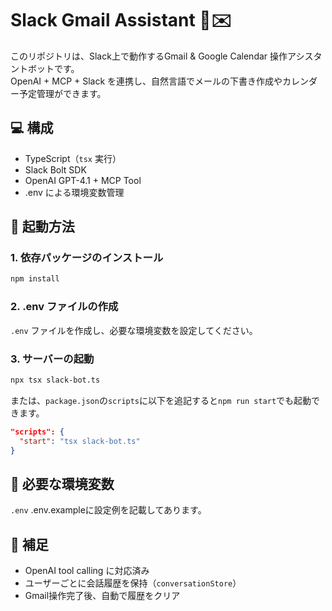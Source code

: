 # Slack Gmail Assistant 🤖✉️

このリポジトリは、Slack上で動作するGmail & Google Calendar 操作アシスタントボットです。  
OpenAI + MCP + Slack を連携し、自然言語でメールの下書き作成やカレンダー予定管理ができます。

## 💻 構成

- TypeScript（`tsx` 実行）
- Slack Bolt SDK
- OpenAI GPT-4.1 + MCP Tool
- .env による環境変数管理

## 🚀 起動方法

### 1. 依存パッケージのインストール
```bash
npm install
```

### 2. .env ファイルの作成
`.env` ファイルを作成し、必要な環境変数を設定してください。

### 3. サーバーの起動
```bash
npx tsx slack-bot.ts
```
または、`package.json`の`scripts`に以下を追記すると`npm run start`でも起動できます。
```json
"scripts": {
  "start": "tsx slack-bot.ts"
}
```

## 🧪 必要な環境変数
`.env` .env.exampleに設定例を記載してあります。


## 🔧 補足
- OpenAI tool calling に対応済み
- ユーザーごとに会話履歴を保持（`conversationStore`）
- Gmail操作完了後、自動で履歴をクリア

